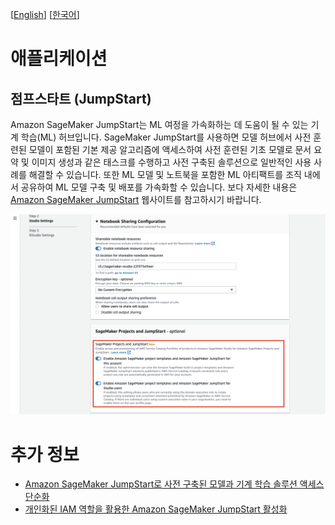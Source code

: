 [[English](README.md)] [[한국어](README.ko.md)]

# 애플리케이션
## 점프스타트 (JumpStart)
Amazon SageMaker JumpStart는 ML 여정을 가속화하는 데 도움이 될 수 있는 기계 학습(ML) 허브입니다. SageMaker JumpStart를 사용하면 모델 허브에서 사전 훈련된 모델이 포함된 기본 제공 알고리즘에 액세스하여 사전 훈련된 기초 모델로 문서 요약 및 이미지 생성과 같은 태스크를 수행하고 사전 구축된 솔루션으로 일반적인 사용 사례를 해결할 수 있습니다. 또한 ML 모델 및 노트북을 포함한 ML 아티팩트를 조직 내에서 공유하여 ML 모델 구축 및 배포를 가속화할 수 있습니다. 보다 자세한 내용은 [Amazon SageMaker JumpStart](https://aws.amazon.com/ko/sagemaker/jumpstart/) 웹사이트를 참고하시기 바랍니다.

![aws-sm-enable-jumpstart](../../../images/aws-sm-enable-jumpstart.png)

# 추가 정보
- [Amazon SageMaker JumpStart로 사전 구축된 모델과 기계 학습 솔루션 액세스 단순화](https://aws.amazon.com/ko/blogs/korea/amazon-sagemaker-jumpstart-simplifies-access-to-prebuilt-models-and-machine-learning-models/)
- [개인화된 IAM 역할을 활용한 Amazon SageMaker JumpStart 활성화](https://aws.amazon.com/blogs/machine-learning/enable-amazon-sagemaker-jumpstart-for-custom-iam-execution-roles/)
